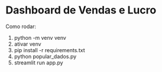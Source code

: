 # Dashboard de Vendas e Lucro

Como rodar:
1. python -m venv venv
2. ativar venv
3. pip install -r requirements.txt
4. python popular_dados.py
5. streamlit run app.py
